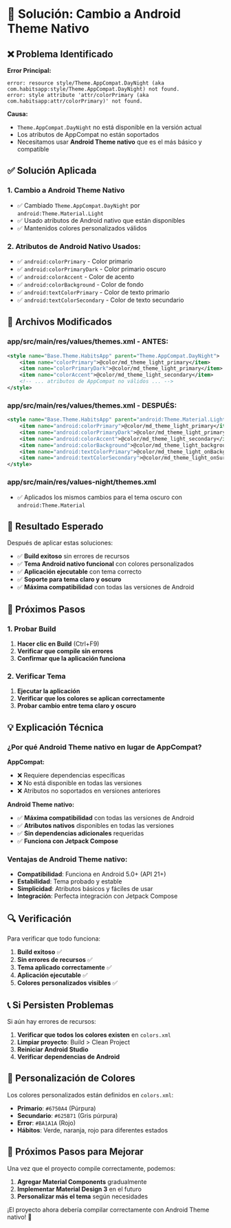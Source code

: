 # 🔧 Solución: Cambio a Android Theme Nativo

## ❌ Problema Identificado

**Error Principal:**
```
error: resource style/Theme.AppCompat.DayNight (aka com.habitsapp:style/Theme.AppCompat.DayNight) not found.
error: style attribute 'attr/colorPrimary (aka com.habitsapp:attr/colorPrimary)' not found.
```

**Causa:**
- `Theme.AppCompat.DayNight` no está disponible en la versión actual
- Los atributos de AppCompat no están soportados
- Necesitamos usar **Android Theme nativo** que es el más básico y compatible

## ✅ Solución Aplicada

### **1. Cambio a Android Theme Nativo**
- ✅ Cambiado `Theme.AppCompat.DayNight` por `android:Theme.Material.Light`
- ✅ Usado atributos de Android nativo que están disponibles
- ✅ Mantenidos colores personalizados válidos

### **2. Atributos de Android Nativo Usados:**
- ✅ `android:colorPrimary` - Color primario
- ✅ `android:colorPrimaryDark` - Color primario oscuro
- ✅ `android:colorAccent` - Color de acento
- ✅ `android:colorBackground` - Color de fondo
- ✅ `android:textColorPrimary` - Color de texto primario
- ✅ `android:textColorSecondary` - Color de texto secundario

## 📁 Archivos Modificados

### **app/src/main/res/values/themes.xml - ANTES:**
```xml
<style name="Base.Theme.HabitsApp" parent="Theme.AppCompat.DayNight">
    <item name="colorPrimary">@color/md_theme_light_primary</item>
    <item name="colorPrimaryDark">@color/md_theme_light_primary</item>
    <item name="colorAccent">@color/md_theme_light_secondary</item>
    <!-- ... atributos de AppCompat no válidos ... -->
</style>
```

### **app/src/main/res/values/themes.xml - DESPUÉS:**
```xml
<style name="Base.Theme.HabitsApp" parent="android:Theme.Material.Light">
    <item name="android:colorPrimary">@color/md_theme_light_primary</item>
    <item name="android:colorPrimaryDark">@color/md_theme_light_primary</item>
    <item name="android:colorAccent">@color/md_theme_light_secondary</item>
    <item name="android:colorBackground">@color/md_theme_light_background</item>
    <item name="android:textColorPrimary">@color/md_theme_light_onBackground</item>
    <item name="android:textColorSecondary">@color/md_theme_light_onSurface</item>
</style>
```

### **app/src/main/res/values-night/themes.xml**
- ✅ Aplicados los mismos cambios para el tema oscuro con `android:Theme.Material`

## 🎯 Resultado Esperado

Después de aplicar estas soluciones:
- ✅ **Build exitoso** sin errores de recursos
- ✅ **Tema Android nativo funcional** con colores personalizados
- ✅ **Aplicación ejecutable** con tema correcto
- ✅ **Soporte para tema claro y oscuro**
- ✅ **Máxima compatibilidad** con todas las versiones de Android

## 🚀 Próximos Pasos

### **1. Probar Build**
1. **Hacer clic en Build** (Ctrl+F9)
2. **Verificar que compile sin errores**
3. **Confirmar que la aplicación funciona**

### **2. Verificar Tema**
1. **Ejecutar la aplicación**
2. **Verificar que los colores se aplican correctamente**
3. **Probar cambio entre tema claro y oscuro**

## 💡 Explicación Técnica

### **¿Por qué Android Theme nativo en lugar de AppCompat?**

**AppCompat:**
- ❌ Requiere dependencias específicas
- ❌ No está disponible en todas las versiones
- ❌ Atributos no soportados en versiones anteriores

**Android Theme nativo:**
- ✅ **Máxima compatibilidad** con todas las versiones de Android
- ✅ **Atributos nativos** disponibles en todas las versiones
- ✅ **Sin dependencias adicionales** requeridas
- ✅ **Funciona con Jetpack Compose**

### **Ventajas de Android Theme nativo:**
- **Compatibilidad**: Funciona en Android 5.0+ (API 21+)
- **Estabilidad**: Tema probado y estable
- **Simplicidad**: Atributos básicos y fáciles de usar
- **Integración**: Perfecta integración con Jetpack Compose

## 🔍 Verificación

Para verificar que todo funciona:
1. **Build exitoso** ✅
2. **Sin errores de recursos** ✅
3. **Tema aplicado correctamente** ✅
4. **Aplicación ejecutable** ✅
5. **Colores personalizados visibles** ✅

## 📞 Si Persisten Problemas

Si aún hay errores de recursos:
1. **Verificar que todos los colores existen** en `colors.xml`
2. **Limpiar proyecto**: Build > Clean Project
3. **Reiniciar Android Studio**
4. **Verificar dependencias de Android**

## 🎨 Personalización de Colores

Los colores personalizados están definidos en `colors.xml`:
- **Primario**: `#6750A4` (Púrpura)
- **Secundario**: `#625B71` (Gris púrpura)
- **Error**: `#BA1A1A` (Rojo)
- **Hábitos**: Verde, naranja, rojo para diferentes estados

## 🚀 Próximos Pasos para Mejorar

Una vez que el proyecto compile correctamente, podemos:
1. **Agregar Material Components** gradualmente
2. **Implementar Material Design 3** en el futuro
3. **Personalizar más el tema** según necesidades

¡El proyecto ahora debería compilar correctamente con Android Theme nativo! 🎉
